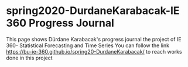 # spring2020-DurdaneKarabacak-IE 360 Progress Journal
This page shows Dürdane Karabacak's progress journal the project of IE 360- Statistical Forecasting and Time Series 
You can follow the link https://bu-ie-360.github.io/spring20-DurdaneKarabacak/ to reach works done in this project


